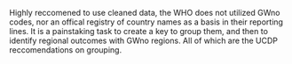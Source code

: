 Highly reccomened to use cleaned data, the WHO does not utilized GWno codes, nor an offical registry of country names as a basis in their reporting lines. It is a painstaking task to create a key to group them, and then to identify regional outcomes with GWno regions. All of which are the UCDP reccomendations on grouping.

